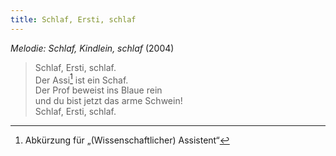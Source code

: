 ```yaml
---
title: Schlaf, Ersti, schlaf
---
```


*Melodie: Schlaf, Kindlein, schlaf* (2004)

> Schlaf, Ersti, schlaf.\
> Der Assi[^1] ist ein Schaf.\
> Der Prof beweist ins Blaue rein\
> und du bist jetzt das arme Schwein!\
> Schlaf, Ersti, schlaf.

[^1]: Abkürzung für „(Wissenschaftlicher) Assistent“
